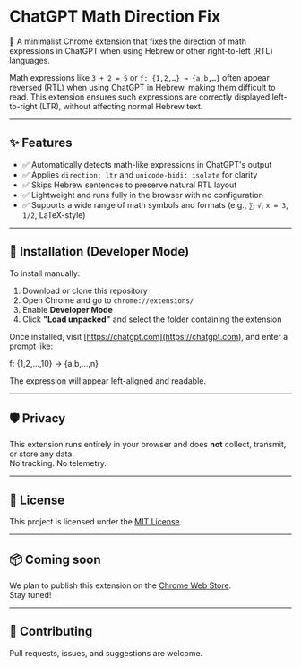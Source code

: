 # ChatGPT Math Direction Fix

📐 A minimalist Chrome extension that fixes the direction of math expressions in ChatGPT when using Hebrew or other right-to-left (RTL) languages.

Math expressions like `3 + 2 = 5` or `f: {1,2,…} → {a,b,…}` often appear reversed (RTL) when using ChatGPT in Hebrew, making them difficult to read. This extension ensures such expressions are correctly displayed left-to-right (LTR), without affecting normal Hebrew text.

---

## ✨ Features

- ✅ Automatically detects math-like expressions in ChatGPT's output
- ✅ Applies `direction: ltr` and `unicode-bidi: isolate` for clarity
- ✅ Skips Hebrew sentences to preserve natural RTL layout
- ✅ Lightweight and runs fully in the browser with no configuration
- ✅ Supports a wide range of math symbols and formats (e.g., `∑`, `√`, `x = 3`, `1/2`, LaTeX-style)

---

## 🔧 Installation (Developer Mode)

To install manually:

1. Download or clone this repository
2. Open Chrome and go to `chrome://extensions/`
3. Enable **Developer Mode**
4. Click **"Load unpacked"** and select the folder containing the extension

Once installed, visit [https://chatgpt.com](https://chatgpt.com), and enter a prompt like:

f: {1,2,…,10} → {a,b,…,n}

The expression will appear left-aligned and readable.

---

## 🛡 Privacy

This extension runs entirely in your browser and does **not** collect, transmit, or store any data.  
No tracking. No telemetry.

---

## 📝 License

This project is licensed under the [MIT License](LICENSE).

---

## 📦 Coming soon

We plan to publish this extension on the [Chrome Web Store](https://chrome.google.com/webstore).  
Stay tuned!

---

## 🤝 Contributing

Pull requests, issues, and suggestions are welcome.
